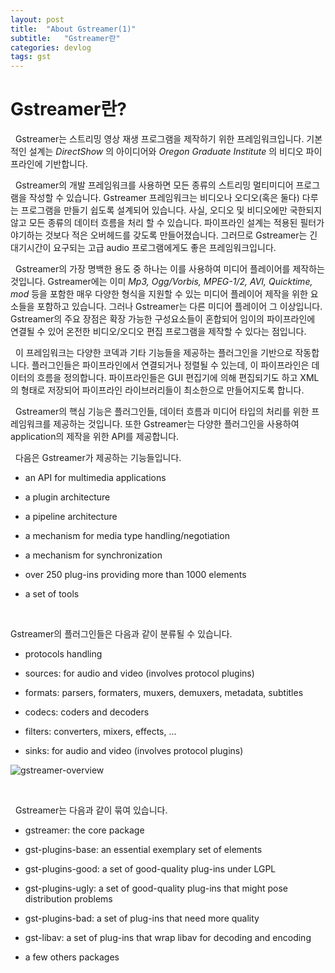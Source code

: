 ```yaml
---
layout: post
title:  "About Gstreamer(1)"
subtitle:   "Gstreamer란"
categories: devlog
tags: gst
---
```


<style>
.fill_color {background-color:rgba(164,164,164,0.7);border-radius:4px;padding:2px;}
.blue_l {color:#323C73;}
</style>

# __Gstreamer란?__
 
 &nbsp; Gstreamer는 스트리밍 영상 재생 프로그램을 제작하기 위한 프레임워크입니다. 기본적인 설계는 _DirectShow_ 의 아이디어와 _Oregon Graduate Institute_ 의 비디오 파이프라인에 기반합니다.

 &nbsp; Gstreamer의 개발 프레임워크를 사용하면 모든 종류의 스트리밍 멀티미디어 프로그램을 작성할 수 있습니다. Gstreamer 프레임워크는 비디오나 오디오(혹은 둘다) 다루는 프로그램을 만들기 쉽도록 설계되어 있습니다. 사실, 오디오 및 비디오에만 국한되지 않고 모든 종류의 데이터 흐름을 처리 할 수 있습니다. 파이프라인 설계는 적용된 필터가 야기하는 것보다 적은 오버헤드를 갖도록 만들어졌습니다. 그러므로 Gstreamer는 긴 대기시간이 요구되는 고급 audio 프로그램에게도 좋은 프레임워크입니다.

 &nbsp; Gstreamer의 가장 명백한 용도 중 하나는 이를 사용하여 미디어 플레이어를 제작하는 것입니다. Gstreamer에는 이미 _Mp3, Ogg/Vorbis, MPEG-1/2, AVI, Quicktime, mod_ 등을 포함한 매우 다양한 형식을 지원할 수 있는 미디어 플레이어 제작을 위한 요소들을 포함하고 있습니다. 그러나 Gstreamer는 다른 미디어 플레이어 그 이상입니다. Gstreamer의 주요 장점은 확장 가능한 구성요소들이 혼합되어 임이의 파이프라인에 연결될 수 있어 온전한 비디오/오디오 편집 프로그램을 제작할 수 있다는 점입니다.

 &nbsp; 이 프레임워크는 다양한 코덱과 기타 기능들을 제공하는 플러그인을 기반으로 작동합니다. 플러그인들은 파이프라인에서 연결되거나 정렬될 수 있는데, 이 파이프라인은 데이터의 흐름을 정의합니다. 파이프라인들은 GUI 편집기에 의해 편집되기도 하고 XML의 형태로 저장되어 파이프라인 라이브러리들이 최소한으로 만들어지도록 합니다.

 &nbsp; Gstreamer의 핵심 기능은 플러그인들, 데이터 흐름과 미디어 타입의 처리를 위한 프레임워크를 제공하는 것입니다. 또한 Gstreamer는 다양한 플러그인을 사용하여 application의 제작을 위한 API를 제공합니다.

 &nbsp; 다음은 Gstreamer가 제공하는 기능들입니다.

- an API for multimedia applications

- a plugin architecture

- a pipeline architecture

- a mechanism for media type handling/negotiation

- a mechanism for synchronization

- over 250 plug-ins providing more than 1000 elements

- a set of tools

<br>

Gstreamer의 플러그인들은 다음과 같이 분류될 수 있습니다.

- protocols handling

- sources: for audio and video (involves protocol plugins)

- formats: parsers, formaters, muxers, demuxers, metadata, subtitles

- codecs: coders and decoders

- filters: converters, mixers, effects, ...

- sinks: for audio and video (involves protocol plugins)

![gstreamer-overview](https://bleetoteelb.github.io/assets/img/gstreamer-overview.png)  

<br>

&nbsp; Gstreamer는 다음과 같이 묶여 있습니다.

- gstreamer: the core package

- gst-plugins-base: an essential exemplary set of elements

- gst-plugins-good: a set of good-quality plug-ins under LGPL

- gst-plugins-ugly: a set of good-quality plug-ins that might pose distribution problems

- gst-plugins-bad: a set of plug-ins that need more quality

- gst-libav: a set of plug-ins that wrap libav for decoding and encoding

- a few others packages

